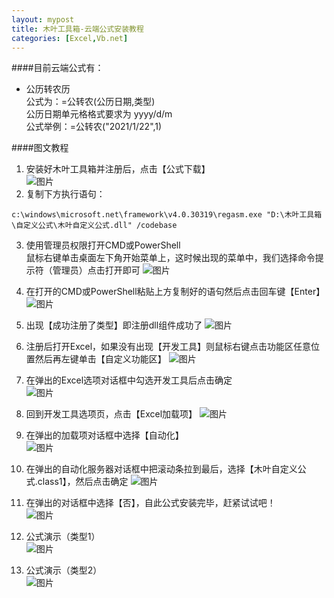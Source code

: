 ```yaml
---
layout: mypost
title: 木叶工具箱-云端公式安装教程
categories: [Excel,Vb.net]
---  
```


####目前云端公式有： 
- 公历转农历  
  公式为：=公转农(公历日期,类型)  
  公历日期单元格格式要求为 yyyy/d/m  
  公式举例：=公转农("2021/1/22",1)
  
####图文教程
1. 安装好木叶工具箱并注册后，点击【公式下载】  
![图片](https://muye-1302115079.cos.ap-guangzhou.myqcloud.com/VSTO%E6%9C%A8%E5%8F%B6%E5%B7%A5%E5%85%B7%E7%AE%B1/ex9.jpg)  
2. 复制下方执行语句：  
```
c:\windows\microsoft.net\framework\v4.0.30319\regasm.exe "D:\木叶工具箱\自定义公式\木叶自定义公式.dll" /codebase  
```
3. 使用管理员权限打开CMD或PowerShell  
鼠标右键单击桌面左下角开始菜单上，这时候出现的菜单中，我们选择命令提示符（管理员）点击打开即可
![图片](https://muye-1302115079.cos.ap-guangzhou.myqcloud.com/VSTO%E6%9C%A8%E5%8F%B6%E5%B7%A5%E5%85%B7%E7%AE%B1/%E5%B7%A6%E4%B8%8B%E8%A7%92%E8%8F%9C%E5%8D%95.jpg)

4. 在打开的CMD或PowerShell粘贴上方复制好的语句然后点击回车键【Enter】  
![图片](https://muye-1302115079.cos.ap-guangzhou.myqcloud.com/VSTO%E6%9C%A8%E5%8F%B6%E5%B7%A5%E5%85%B7%E7%AE%B1/pw%E6%88%AA%E5%9B%BE1.jpg)
5. 出现【成功注册了类型】即注册dll组件成功了
![图片](https://muye-1302115079.cos.ap-guangzhou.myqcloud.com/VSTO%E6%9C%A8%E5%8F%B6%E5%B7%A5%E5%85%B7%E7%AE%B1/pw%E6%88%AA%E5%9B%BE2.jpg)
6. 注册后打开Excel，如果没有出现【开发工具】则鼠标右键点击功能区任意位置然后再左键单击【自定义功能区】
![图片](https://muye-1302115079.cos.ap-guangzhou.myqcloud.com/VSTO%E6%9C%A8%E5%8F%B6%E5%B7%A5%E5%85%B7%E7%AE%B1/ex%E6%88%AA%E5%9B%BE1.jpg)  
7. 在弹出的Excel选项对话框中勾选开发工具后点击确定  
![图片](https://muye-1302115079.cos.ap-guangzhou.myqcloud.com/VSTO%E6%9C%A8%E5%8F%B6%E5%B7%A5%E5%85%B7%E7%AE%B1/ex2.jpg)
8. 回到开发工具选项页，点击【Excel加载项】
![图片](https://muye-1302115079.cos.ap-guangzhou.myqcloud.com/VSTO%E6%9C%A8%E5%8F%B6%E5%B7%A5%E5%85%B7%E7%AE%B1/ex3.jpg)  
9. 在弹出的加载项对话框中选择【自动化】  
![图片](https://muye-1302115079.cos.ap-guangzhou.myqcloud.com/VSTO%E6%9C%A8%E5%8F%B6%E5%B7%A5%E5%85%B7%E7%AE%B1/ex4.jpg)
10. 在弹出的自动化服务器对话框中把滚动条拉到最后，选择【木叶自定义公式.class1】，然后点击确定
![图片](https://muye-1302115079.cos.ap-guangzhou.myqcloud.com/VSTO%E6%9C%A8%E5%8F%B6%E5%B7%A5%E5%85%B7%E7%AE%B1/ex5.jpg)

11. 在弹出的对话框中选择【否】，自此公式安装完毕，赶紧试试吧！  
![图片](https://muye-1302115079.cos.ap-guangzhou.myqcloud.com/VSTO%E6%9C%A8%E5%8F%B6%E5%B7%A5%E5%85%B7%E7%AE%B1/ex6.jpg)

12. 公式演示（类型1）  
![图片](https://muye-1302115079.cos.ap-guangzhou.myqcloud.com/VSTO%E6%9C%A8%E5%8F%B6%E5%B7%A5%E5%85%B7%E7%AE%B1/ex7.jpg)
13. 公式演示（类型2）  
![图片](https://muye-1302115079.cos.ap-guangzhou.myqcloud.com/VSTO%E6%9C%A8%E5%8F%B6%E5%B7%A5%E5%85%B7%E7%AE%B1/ex8.jpg)
